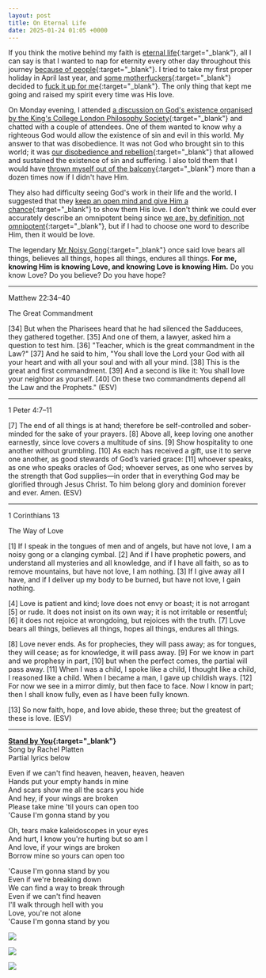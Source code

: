 ```yaml
---
layout: post
title: On Eternal Life
date: 2025-01-24 01:05 +0000
---
```


If you think the motive behind my faith is [eternal life](../on-afterlife/){:target="_blank"}, all I can say is that I wanted to nap for eternity every other day throughout this journey [because of people](../on-love-faith-hope/){:target="_blank"}. I tried to take my first proper holiday in April last year, and [some motherfuckers](../on-my-language/){:target="_blank"} decided to [fuck it up for me](../on-love-death/){:target="_blank"}. The only thing that kept me going and raised my spirit every time was His love.

On Monday evening, I attended [a discussion on God's existence organised by the King's College London Philosophy Society](../on-what-i-want/){:target="_blank"} and chatted with a couple of attendees. One of them wanted to know why a righteous God would allow the existence of sin and evil in this world. My answer to that was disobedience. It was not God who brought sin to this world; it was [our disobedience and rebellion](../on-genesis-3-fall-man/){:target="_blank"} that allowed and sustained the existence of sin and suffering. I also told them that I would have [thrown myself out of the balcony](../on-suicide/){:target="_blank"} more than a dozen times now if I didn't have Him.

They also had difficulty seeing God's work in their life and the world. I suggested that they [keep an open mind and give Him a chance](../on-my-faith-and-my-homosexuality/){:target="_blank"} to show them His love. I don't think we could ever accurately describe an omnipotent being since [we are, by definition, not omnipotent](../on-knowing-believing/){:target="_blank"}, but if I had to choose one word to describe Him, then it would be love.

The legendary [Mr Noisy Gong](../on-noisy-gong/){:target="_blank"} once said love bears all things, believes all things, hopes all things, endures all things. **For me, knowing Him is knowing Love, and knowing Love is knowing Him.** Do you know Love? Do you believe? Do you have hope?

---

Matthew 22:34–40

The Great Commandment

[34] But when the Pharisees heard that he had silenced the Sadducees, they gathered together. [35] And one of them, a lawyer, asked him a question to test him. [36] "Teacher, which is the great commandment in the Law?" [37] And he said to him, "You shall love the Lord your God with all your heart and with all your soul and with all your mind. [38] This is the great and first commandment. [39] And a second is like it: You shall love your neighbor as yourself. [40] On these two commandments depend all the Law and the Prophets." (ESV)

---

1 Peter 4:7–11

[7] The end of all things is at hand; therefore be self-controlled and sober-minded for the sake of your prayers. [8] Above all, keep loving one another earnestly, since love covers a multitude of sins. [9] Show hospitality to one another without grumbling. [10] As each has received a gift, use it to serve one another, as good stewards of God’s varied grace: [11] whoever speaks, as one who speaks oracles of God; whoever serves, as one who serves by the strength that God supplies—in order that in everything God may be glorified through Jesus Christ. To him belong glory and dominion forever and ever. Amen. (ESV)

---

1 Corinthians 13

The Way of Love

[1] If I speak in the tongues of men and of angels, but have not love, I am a noisy gong or a clanging cymbal. [2] And if I have prophetic powers, and understand all mysteries and all knowledge, and if I have all faith, so as to remove mountains, but have not love, I am nothing. [3] If I give away all I have, and if I deliver up my body to be burned, but have not love, I gain nothing.

[4] Love is patient and kind; love does not envy or boast; it is not arrogant [5] or rude. It does not insist on its own way; it is not irritable or resentful; [6] it does not rejoice at wrongdoing, but rejoices with the truth. [7] Love bears all things, believes all things, hopes all things, endures all things.

[8] Love never ends. As for prophecies, they will pass away; as for tongues, they will cease; as for knowledge, it will pass away. [9] For we know in part and we prophesy in part, [10] but when the perfect comes, the partial will pass away. [11] When I was a child, I spoke like a child, I thought like a child, I reasoned like a child. When I became a man, I gave up childish ways. [12] For now we see in a mirror dimly, but then face to face. Now I know in part; then I shall know fully, even as I have been fully known.

[13] So now faith, hope, and love abide, these three; but the greatest of these is love. (ESV)

---

**[Stand by You](https://www.youtube.com/watch?v=bwB9EMpW8eY){:target="_blank"}**<br>
Song by Rachel Platten<br>
Partial lyrics below

Even if we can't find heaven, heaven, heaven, heaven<br>
Hands put your empty hands in mine<br>
And scars show me all the scars you hide<br>
And hey, if your wings are broken<br>
Please take mine 'til yours can open too<br>
'Cause I'm gonna stand by you<br>

Oh, tears make kaleidoscopes in your eyes<br>
And hurt, I know you're hurting but so am I<br>
And love, if your wings are broken<br>
Borrow mine so yours can open too<br>

'Cause I'm gonna stand by you<br>
Even if we're breaking down<br>
We can find a way to break through<br>
Even if we can't find heaven<br>
I'll walk through hell with you<br>
Love, you're not alone<br>
'Cause I'm gonna stand by you<br>

![](/3bZZsuNNq0wVrJgg.jpeg)

![](/R0Wx9pToMwXQMOI8.jpeg)

![](/Pu9NzBg3LtIUNgAX.jpeg)
